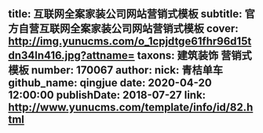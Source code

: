 title: 互联网全案家装公司网站营销式模板
subtitle: 官方自营互联网全案家装公司网站营销式模板
cover: http://img.yunucms.com/o_1cpjdtge61fhr96d15tdn34ln416.jpg?attname=
taxons: 建筑装饰 营销式模板
number: 170067
author:
  nick: 青桔单车
  github_name: qingjue
date: 2020-04-20 12:00:00
publishDate: 2018-07-27
link: http://www.yunucms.com/template/info/id/82.html
---